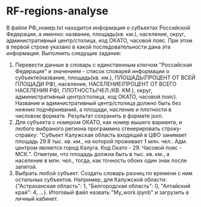 # RF-regions-analyse
В файле РФ_номер.txt находится информация о субъектах Российской Федерации, а именно: название, площадь(кв. км.), население, округ, административный центр/столица, код ОКАТО, часовой пояс. При этом в первой строке указано в какой последовательности дана эта информация. Выполнить следущие задания:
1) Перевести данные в словарь с единственным ключом "Российская Федерация" и значением - список словарей информации о субъекте(название, площадь(кв. км.), ПЛОЩАДЬ(ПРОЦЕНТ ОТ ВСЕЙ ПЛОЩАДИ РФ), население, НАСЕЛЕНИЕ(ПРОЦЕНТ ОТ ВСЕГО НАСЕЛЕНИЯ РФ), ПЛОТНОСТЬ(ЧЕЛ./КВ. КМ.), округ, административный центр/столица, код ОКАТО, часовой пояс). Название и административный центр/столица должно быть без нижних подчёркиваний, а площади, насление и плотности в числовом формате. Результат сохранить в формате json.
2) Для субъекта с номером ОКАТО, как номер вышего варианта, и любого выбраного региона программно сгенерировать строку-справку: "Субъект Калужская область входящий в ЦФО занимает площадь 29.8 тыс. кв. км., на которой проживает 1 млн. чел.. Адм. центром является город Калуга. Код Окато - 29. Часовой пояс - МСК.". Отметим, что площадь должна быть в тыс. кв. км., а население в млн. чел., тогда, как точность обоих один знак после запятой.
3) Выбрать любой субъект. Создать словарь разниц по времени с ним остальных субъектов. Например, для Калужской области: {"Астраханская область": 1, "Белгородская область": 0, "Алтайский край": 4, ...}.
Итоговый файл назвать "My_work.ipynb" и загрузить в личный кабинет.
